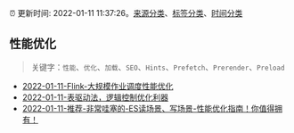 :alarm_clock: 更新时间: 2022-01-11 11:37:26。[来源分类](../README.md)、[标签分类](../TAGS.md)、[时间分类](../TIMELINE.md)

## 性能优化


> 关键字：`性能`、`优化`、`加载`、`SEO`、`Hints`、`Prefetch`、`Prerender`、`Preload`



- [2022-01-11-Flink-大规模作业调度性能优化](https://toutiao.io/k/r8koytk) 
- [2022-01-11-表驱动法，逻辑控制优化利器](https://toutiao.io/k/6ysq24l) 
- [2022-01-11-推荐-非常哇塞的-ES读场景、写场景-性能优化指南！你值得拥有！](https://toutiao.io/k/5pjb28q) 